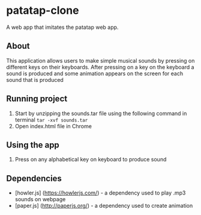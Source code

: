 # patatap-clone
A web app that imitates the patatap web app.

## About
This application allows users to make simple musical sounds by pressing on different keys on their keyboards. After pressing on a key on the keyboard a sound is produced and some animation appears on the screen for each sound that is produced

## Running project
1. Start by unzipping the sounds.tar file using the following command in terminal `tar -xvf sounds.tar`
2. Open index.html file in Chrome

## Using the app
1. Press on any alphabetical key on keyboard to produce sound 

## Dependencies 
* [howler.js] (https://howlerjs.com/) - a dependency used to play .mp3 sounds on webpage
* [paper.js] (http://paperjs.org/) - a dependency used to create animation 
